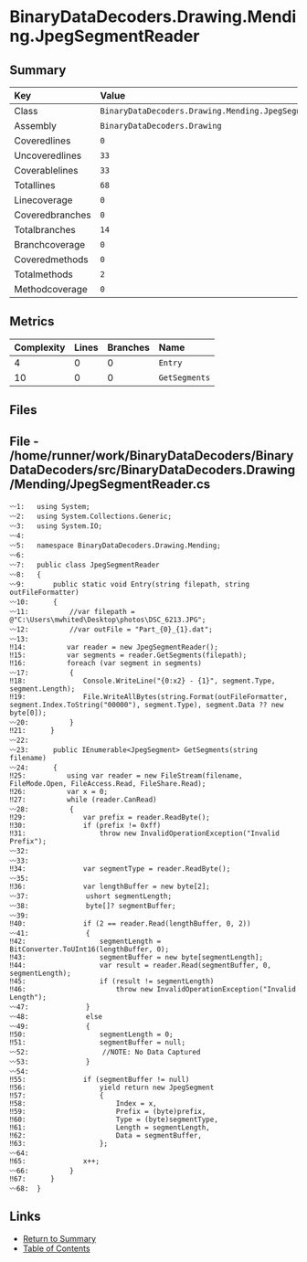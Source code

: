 ﻿# BinaryDataDecoders.Drawing.Mending.JpegSegmentReader

## Summary

| Key             | Value                                                  |
| :-------------- | :----------------------------------------------------- |
| Class           | `BinaryDataDecoders.Drawing.Mending.JpegSegmentReader` |
| Assembly        | `BinaryDataDecoders.Drawing`                           |
| Coveredlines    | `0`                                                    |
| Uncoveredlines  | `33`                                                   |
| Coverablelines  | `33`                                                   |
| Totallines      | `68`                                                   |
| Linecoverage    | `0`                                                    |
| Coveredbranches | `0`                                                    |
| Totalbranches   | `14`                                                   |
| Branchcoverage  | `0`                                                    |
| Coveredmethods  | `0`                                                    |
| Totalmethods    | `2`                                                    |
| Methodcoverage  | `0`                                                    |

## Metrics

| Complexity | Lines | Branches | Name          |
| :--------- | :---- | :------- | :------------ |
| 4          | 0     | 0        | `Entry`       |
| 10         | 0     | 0        | `GetSegments` |

## Files

## File - /home/runner/work/BinaryDataDecoders/BinaryDataDecoders/src/BinaryDataDecoders.Drawing/Mending/JpegSegmentReader.cs

```CSharp
〰1:   using System;
〰2:   using System.Collections.Generic;
〰3:   using System.IO;
〰4:   
〰5:   namespace BinaryDataDecoders.Drawing.Mending;
〰6:   
〰7:   public class JpegSegmentReader
〰8:   {
〰9:       public static void Entry(string filepath, string outFileFormatter)
〰10:      {
〰11:          //var filepath = @"C:\Users\mwhited\Desktop\photos\DSC_6213.JPG";
〰12:          //var outFile = "Part_{0}_{1}.dat";
〰13:  
‼14:          var reader = new JpegSegmentReader();
‼15:          var segments = reader.GetSegments(filepath);
‼16:          foreach (var segment in segments)
〰17:          {
‼18:              Console.WriteLine("{0:x2} - {1}", segment.Type, segment.Length);
‼19:              File.WriteAllBytes(string.Format(outFileFormatter, segment.Index.ToString("00000"), segment.Type), segment.Data ?? new byte[0]);
〰20:          }
‼21:      }
〰22:  
〰23:      public IEnumerable<JpegSegment> GetSegments(string filename)
〰24:      {
‼25:          using var reader = new FileStream(filename, FileMode.Open, FileAccess.Read, FileShare.Read);
‼26:          var x = 0;
‼27:          while (reader.CanRead)
〰28:          {
‼29:              var prefix = reader.ReadByte();
‼30:              if (prefix != 0xff)
‼31:                  throw new InvalidOperationException("Invalid Prefix");
〰32:  
〰33:  
‼34:              var segmentType = reader.ReadByte();
〰35:  
‼36:              var lengthBuffer = new byte[2];
〰37:              ushort segmentLength;
〰38:              byte[]? segmentBuffer;
〰39:  
‼40:              if (2 == reader.Read(lengthBuffer, 0, 2))
〰41:              {
‼42:                  segmentLength = BitConverter.ToUInt16(lengthBuffer, 0);
‼43:                  segmentBuffer = new byte[segmentLength];
‼44:                  var result = reader.Read(segmentBuffer, 0, segmentLength);
‼45:                  if (result != segmentLength)
‼46:                      throw new InvalidOperationException("Invalid Length");
〰47:              }
〰48:              else
〰49:              {
‼50:                  segmentLength = 0;
‼51:                  segmentBuffer = null;
〰52:                  //NOTE: No Data Captured
〰53:              }
〰54:  
‼55:              if (segmentBuffer != null)
‼56:                  yield return new JpegSegment
‼57:                  {
‼58:                      Index = x,
‼59:                      Prefix = (byte)prefix,
‼60:                      Type = (byte)segmentType,
‼61:                      Length = segmentLength,
‼62:                      Data = segmentBuffer,
‼63:                  };
〰64:  
‼65:              x++;
〰66:          }
‼67:      }
〰68:  }
```

## Links

* [Return to Summary](Summary.md)
* [Table of Contents](../TOC.md)

